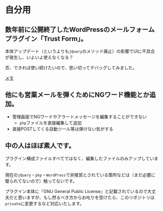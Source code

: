 # 自分用
## 数年前に公開終了したWordPressのメールフォームプラグイン「Trust Form」。

本体アップデート（というよりも`jQuery`のメソッド廃止）の影響でUIに不具合が発生し、いよいよ使えなくなる？

否、できれば使い続けたいので、思い切ってデバッグしてみました。

[メモ](https://misskey.io/notes/9z5c8vu1awtm0ffd)

## 他にも営業メールを弾くためにNGワード機能とか追加。
- 管理画面でNGワードやアラートメッセージを編集することができない
   - `php`ファイルを直接編集して追加
- 直接POSTしてくる自動ツール等は弾けない気がする

## 中の人はほぼ素人です。
プラグイン構成ファイルすべてではなく、編集したファイルのみアップしています。

現在の`jQuery`・`php`・`WordPress`で非推奨とされている箇所などは（まだ必要に駆られてないので）触ってないです。

プラグイン本体に『GNU General Public License』と記載されているので大丈夫だと思いますが、もし然るべき方からお叱りを受けたら、このリポジトリは`private`に変更するなど対応いたします。
